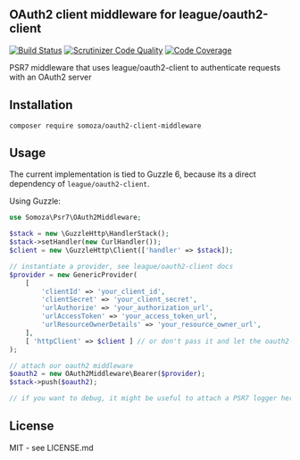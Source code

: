 ## OAuth2 client middleware for league/oauth2-client

[![Build Status](https://scrutinizer-ci.com/g/gabrielsomoza/oauth2-middleware/badges/build.png?b=master)](https://scrutinizer-ci.com/g/gabrielsomoza/oauth2-middleware/build-status/master)
[![Scrutinizer Code Quality](https://scrutinizer-ci.com/g/gabrielsomoza/oauth2-middleware/badges/quality-score.png?b=master)](https://scrutinizer-ci.com/g/gabrielsomoza/oauth2-middleware/?branch=master)
[![Code Coverage](https://scrutinizer-ci.com/g/gabrielsomoza/oauth2-middleware/badges/coverage.png?b=master)](https://scrutinizer-ci.com/g/gabrielsomoza/oauth2-middleware/?branch=master)

PSR7 middleware that uses league/oauth2-client to authenticate requests with an OAuth2 server

## Installation

```
composer require somoza/oauth2-client-middleware
```

## Usage

The current implementation is tied to Guzzle 6, because its a direct dependency of `league/oauth2-client`.

Using Guzzle:

```php
use Somoza\Psr7\OAuth2Middleware;

$stack = new \GuzzleHttp\HandlerStack();
$stack->setHandler(new CurlHandler());
$client = new \GuzzleHttp\Client(['handler' => $stack]);

// instantiate a provider, see league/oauth2-client docs
$provider = new GenericProvider(
    [
        'clientId' => 'your_client_id',
        'clientSecret' => 'your_client_secret',
        'urlAuthorize' => 'your_authorization_url',
        'urlAccessToken' => 'your_access_token_url',
        'urlResourceOwnerDetails' => 'your_resource_owner_url', 
    ], 
    [ 'httpClient' => $client ] // or don't pass it and let the oauth2-client create its own Guzzle client
);

// attach our oauth2 middleware
$oauth2 = new OAuth2Middleware\Bearer($provider);
$stack->push($oauth2);

// if you want to debug, it might be useful to attach a PSR7 logger here
```

## License

MIT - see LICENSE.md
